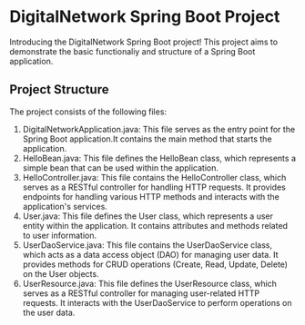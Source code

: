 # DigitalNetwork Spring Boot Project

Introducing the DigitalNetwork Spring Boot project! This project aims to demonstrate 
the basic functionaliy and structure of a Spring Boot application.

## Project Structure

The project consists of the following files:

1. DigitalNetworkApplication.java: This file serves as the entry point for the Spring Boot application.It contains the main
method that starts the application.
2. HelloBean.java: This file defines the HelloBean class, which represents a simple bean that can be used within the application.
3. HelloController.java: This file contains the HelloController class, which serves as a RESTful controller
for handling HTTP requests. It provides endpoints for handling various HTTP methods and interacts with the application's services.
4. User.java: This file defines the User class, which represents a user entity within the application. It contains attributes and 
 methods related to user information.
5. UserDaoService.java: This file contains the UserDaoService class, which acts as a data access object (DAO) for managing user data.
It provides methods for CRUD operations (Create, Read, Update, Delete) on the User objects.
6. UserResource.java: This file defines the UserResource class, which serves as a RESTful controller for managing user-related HTTP requests.
It interacts with the UserDaoService to perform operations on the user data.
